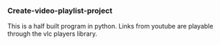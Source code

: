 ### Create-video-playlist-project
This is a half built program in python. Links from youtube are playable through the vlc players library. 
